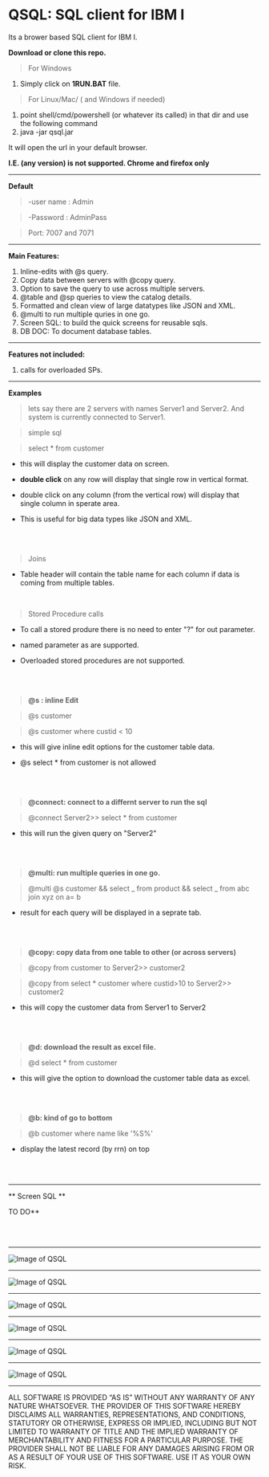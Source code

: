 # QSQL: SQL client for IBM I

Its a brower based SQL client for IBM I.

**Download or clone this repo.**

> For Windows

1. Simply click on **1RUN.BAT** file.

> For Linux/Mac/ ( and Windows if needed)

1. point shell/cmd/powershell (or whatever its called) in that dir and use the following command
2. java -jar qsql.jar

It will open the url in your default browser.

**I.E. (any version) is not supported. Chrome and firefox only**

<hr/>

**Default**

> -user name : Admin

> -Password : AdminPass

> Port: 7007 and 7071

<hr/>

**Main Features:**

1. Inline-edits with @s query.
2. Copy data between servers with @copy query.
3. Option to save the query to use across multiple servers.
4. @table and @sp queries to view the catalog details.
5. Formatted and clean view of large datatypes like JSON and XML.
6. @multi to run multiple quries in one go.
7. Screen SQL: to build the quick screens for reusable sqls.
8. DB DOC: To document database tables.

<hr/>

**Features not included:**

1. calls for overloaded SPs.

 <hr/>

**Examples**

> lets say there are 2 servers with names Server1 and Server2. And system is currently connected to Server1.

> simple sql

> select \* from customer

- this will display the customer data on screen.

- **double click** on any row will display that single row in vertical format.
- double click on any column (from the vertical row) will display that single column in sperate area.
- This is useful for big data types like JSON and XML.

<br />
 
<br />
 
> Joins

- Table header will contain the table name for each column if data is coming from multiple tables.

<br />

> Stored Procedure calls

- To call a stored produre there is no need to enter "?" for out parameter.

- named parameter as are supported.

- Overloaded stored procedures are not supported.

<br />
 
<br />
 
> **@s : inline Edit**

> @s customer

> @s customer where custid < 10

- this will give inline edit options for the customer table data.

- @s select \* from customer is not allowed

<br />
 
<br />
 
> **@connect: connect to a differnt server to run the sql**

> @connect Server2>> select \* from customer

- this will run the given query on "Server2"

<br />
 
<br />
 
> **@multi: run multiple queries in one go.**

> @multi @s customer && select _ from product && select _ from abc join xyz on a= b

- result for each query will be displayed in a seprate tab.

<br />
 
<br />
 
> **@copy: copy data from one table to other (or across servers)**

> @copy from customer to Server2>> customer2

> @copy from select \* customer where custid>10 to Server2>> customer2

- this will copy the customer data from Server1 to Server2

<br />
 
<br />
 
> **@d: download the result as excel file.**

> @d select \* from customer

- this will give the option to download the customer table data as excel.

<br />
 
<br />
 
> **@b: kind of go to bottom**

> @b customer where name like '%S%'

- display the latest record (by rrn) on top

<br />
 
<br />
 
  <hr/>

** Screen SQL **

TO DO\*\*

<br />
 
<br />
 
  <hr/>

![Image of QSQL](https://github.com/onlysumitg/qsql/blob/master/images/1.png)

<hr/>

![Image of QSQL](https://github.com/onlysumitg/qsql/blob/master/images/6.png)

<hr/>

![Image of QSQL](https://github.com/onlysumitg/qsql/blob/master/images/2.png)

<hr/>

![Image of QSQL](https://github.com/onlysumitg/qsql/blob/master/images/3.png)

<hr/>

![Image of QSQL](https://github.com/onlysumitg/qsql/blob/master/images/4.png)

>

<hr/>

![Image of QSQL](https://github.com/onlysumitg/qsql/blob/master/images/5.png)

<hr/>

ALL SOFTWARE IS PROVIDED “AS IS” WITHOUT ANY WARRANTY OF ANY NATURE WHATSOEVER. THE PROVIDER OF THIS SOFTWARE HEREBY DISCLAIMS ALL WARRANTIES, REPRESENTATIONS, AND CONDITIONS, STATUTORY OR OTHERWISE, EXPRESS OR IMPLIED, INCLUDING BUT NOT LIMITED TO WARRANTY OF TITLE AND THE IMPLIED WARRANTY OF MERCHANTABILITY AND FITNESS FOR A PARTICULAR PURPOSE. THE PROVIDER SHALL NOT BE LIABLE FOR ANY DAMAGES ARISING FROM OR AS A RESULT OF YOUR USE
OF THIS SOFTWARE. USE IT AS YOUR OWN RISK.
